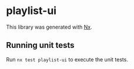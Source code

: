 # playlist-ui

This library was generated with [Nx](https://nx.dev).

## Running unit tests

Run `nx test playlist-ui` to execute the unit tests.

